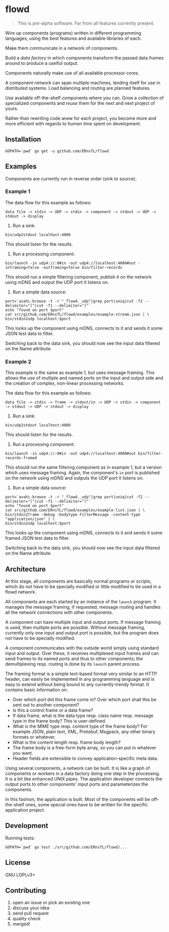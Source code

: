 # flowd

> This is pre-alpha software. Far from all features currently present.

Wire up components (programs) written in different programming languages, using the best features and available libraries of each.

Make them communicate in a network of components.

Build a *data factory* in which components transform the passed data frames around to produce a uselful output.

Components naturally make use of all available processor cores.

A component network can span multiple machines, lending itself for use in distributed systems. Load balancing and routing are planned features.

Use available off-the-shelf components where you can. Grow a collection of specialized components and *reuse* them for the next and next project of yours.

Rather than rewriting code anew for each project, you become more and more efficient with regards to *human time* spent on development.

## Installation

```
GOPATH=`pwd` go get -u github.com/ERnsTL/flowd
```

## Examples

Components are currently run in reverse order (sink to source).

### Example 1

The data flow for this example as follows:

```
data file -> stdin -> UDP -> stdin -> component -> stdout -> UDP -> stdout -> display
```

1. Run a sink:

  ```
  bin/udp2stdout localhost:4000
  ```

  This should listen for the results.

1. Run a processing component:

  ```
  bin/launch -in udp4://:0#in -out udp4://localhost:4000#out -inframing=false -outframing=false bin/filter-records
  ```

  This should run a simple filtering component, publish it on the network using mDNS and output the UDP port it listens on.

1. Run a simple data source:

  ```
  port=`avahi-browse -t -r "_flowd._udp"|grep port|uniq|cut -f2 --delimiter="["|cut -f1 --delimiter="]"`
  echo "found on port $port"
  cat src/github.com/ERnsTL/flowd/examples/example-stream.json | \
  bin/stdin2udp localhost:$port
  ```

  This looks up the component using mDNS, connects to it and sends it some JSON test data to filter.

  Switching back to the data sink, you should now see the input data filtered on the Name attribute.

### Example 2

This example is the same as example 1, but uses message framing. This allows the use of multiple and named ports on the input and output side and the creation of complex, non-linear processing networks.

The data flow for this example as follows:

```
data file -> stdin -> frame -> stdout/in -> UDP -> stdin -> component -> stdout -> UDP -> stdout -> display
```

1. Run a sink:

  ```
  bin/udp2stdout localhost:4000
  ```

  This should listen for the results.

1. Run a processing component:

  ```
  bin/launch -in udp4://:0#in -out udp4://localhost:4000#out bin/filter-records-framed
  ```

  This should run the same filtering component as in example 1, but a version which uses message framing. Again, the component's ```in``` port is published on the network using mDNS and outputs the UDP port it listens on.

1. Run a simple data source:

  ```
  port=`avahi-browse -t -r "_flowd._udp"|grep port|uniq|cut -f2 --delimiter="["|cut -f1 --delimiter="]"`
  echo "found on port $port"
  cat src/github.com/ERnsTL/flowd/examples/example-list.json | \
  bin/stdin2frame -debug -bodytype FilterMessage -content-type "application/json" | \
  bin/stdin2udp localhost:$port
  ```

  This looks up the component using mDNS, connects to it and sends it some framed JSON test data to filter.

  Switching back to the data sink, you should now see the input data filtered on the Name attribute.

## Architecture

At this stage, all components are basically normal programs or scripts, which do not have to be specially modified or little modified to be used in a flowd network.

All components are each started by an instance of the ```launch``` program. It manages the message framing, if requested, message routing and handles all the network connections with other components.

A component can have multiple input and output ports. If message framing is used, then multiple ports are possible. Without message framing, currently only one input and output port is possible, but the program does not have to be specially modified.

A component communicates with the outside world simply using standard input and output. Over these, it receives multiplexed input frames and can send frames to its named ports and thus to other components; the demultiplexing resp. routing is done by its ```launch``` parent process.

The framing format is a simple text-based format very similar to an HTTP header, can easily be implemented in any programming language and is easy to extend without being bound to any currently-trendy format. It contains basic information on:

* Over which port did this frame come in? Over which port shall this be sent out to another component?
* Is this a control frame or a data frame?
* If data frame, what is the data type resp. class name resp. message type in the frame body? This is user-defined.
* What is the MIME type resp. content type of the frame body? For example JSON, plain text, XML, Protobuf, Msgpack, any other binary formats or whatever.
* What is the content length resp. frame body length?
* The frame body is a free-form byte array, so you can put in whatever you want.
* Header fields are extensible to convey application-specific meta data.

Using several components, a network can be built. It is like a graph of components or workers in a data factory doing one step in the processing. It is a bit like enhanced UNIX pipes. The application developer connects the output ports to other components' input ports and parameterizes the components.

In this fashion, the application is built. Most of the components will be off-the-shelf ones, some special ones have to be written for the specific application project.

## Development

Running tests:

  ```
  GOPATH=`pwd` go test ./src/github.com/ERnsTL/flowd/...
  ```

## License

GNU LGPLv3+

## Contributing

1. open an issue or pick an existing one
2. discuss your idea
3. send pull request
4. quality check
5. merged!
